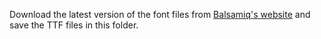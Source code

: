Download the latest version of the font files from [Balsamiq's website](https://balsamiq.com/products/mockups/font/) and save the TTF files in this folder.
